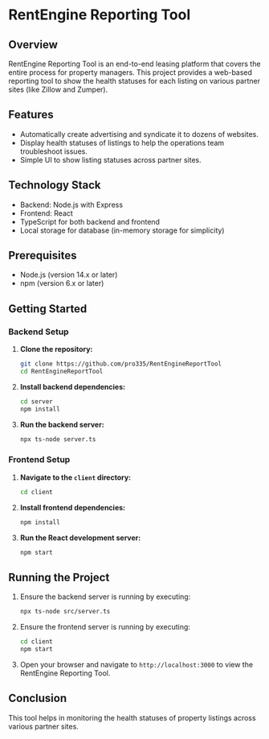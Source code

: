 # RentEngine Reporting Tool

## Overview
RentEngine Reporting Tool is an end-to-end leasing platform that covers the entire process for property managers. This project provides a web-based reporting tool to show the health statuses for each listing on various partner sites (like Zillow and Zumper). 

## Features
- Automatically create advertising and syndicate it to dozens of websites.
- Display health statuses of listings to help the operations team troubleshoot issues.
- Simple UI to show listing statuses across partner sites.

## Technology Stack
- Backend: Node.js with Express
- Frontend: React
- TypeScript for both backend and frontend
- Local storage for database (in-memory storage for simplicity)

## Prerequisites
- Node.js (version 14.x or later)
- npm (version 6.x or later)

## Getting Started

### Backend Setup

1. **Clone the repository:**
    ```bash
    git clone https://github.com/pro335/RentEngineReportTool
    cd RentEngineReportTool
    ```

2. **Install backend dependencies:**
    ```bash
    cd server
    npm install
    ```

3. **Run the backend server:**
    ```bash
    npx ts-node server.ts
    ```

### Frontend Setup

1. **Navigate to the `client` directory:**
    ```bash
    cd client
    ```

2. **Install frontend dependencies:**
    ```bash
    npm install
    ```

3. **Run the React development server:**
    ```bash
    npm start
    ```

## Running the Project
1. Ensure the backend server is running by executing:
    ```bash
    npx ts-node src/server.ts
    ```

2. Ensure the frontend server is running by executing:
    ```bash
    cd client
    npm start
    ```

3. Open your browser and navigate to `http://localhost:3000` to view the RentEngine Reporting Tool.

## Conclusion
This tool helps in monitoring the health statuses of property listings across various partner sites.

